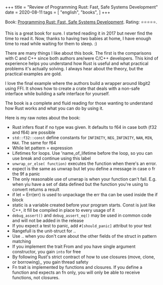 +++
title = "Review of Programming Rust: Fast, Safe Systems Development"
date = 2020-08-11
tags = [
    "english",
    "books",
]
+++

Book: [Programming Rust: Fast, Safe Systems Development](https://www.goodreads.com/review/25550614). Rating: ⭐️⭐️⭐️⭐️⭐️.

This is a great book for sure. I started reading it in 2017 but never find the
time to read it. Now, thanks to having two babies at home, I have enough time to
read while waiting for them to sleep. :)

There are many things I like about this book. The first is the comparisons with
C and C++ since both authors are/were C/C++ developers. This kind of experience
helps you understand how Rust is useful and what practical problems it's
actually solving. I always hear about the theory, but the practical examples are
gold.

I love the final example where the authors build a wrapper around libgit2 using
FFI. It shows how to create a crate that deals with a non-safe interface while
building a safe interface for yourself.

The book is a complete and fluid reading for those wanting to understand how
Rust works and what you can do by using it.

Here is my raw notes about the book:

- Rust infers float if no type was given. It defaults to f64 in case both (f32
  and f64) are possible
- `std::f32::const` define constants for `INFINITY`, `NEG_INFINITY`, `NAN`,
  `MIN`, `MAX`.  The same for f64
- While let pattern = expression
- Lifetimes for loops. Use 'name_of_lifetime before the loop, so you can use
  break and continue using this label
- `unwrap_or_else( function)` executes the function when there's an error.
- expect is the same as unwrap but let you define a message in case o fr the 9f
  a panic
- The only reasonable use of unwrap is when your function can't fail. E.g. when
  yiu have a set of data defined but the function you're using to convert
  returns a result
- if let = Err(err) is used to unpackage the err tha can be used inside the if
  block
- static is a variable created before your program starts. Const is just like
  C++, it fill be compiled in place to every usage of it
- `debug_assert()` and `debug_assert_eq()` may be used in common code and will not
  be added in the release
- If you expect a test to panic, add `#[should_panic]` attribut to your test
- Rangefull is the unit-struct for ..
- Use .. when you don't care about the other fields of the struct in pattern
  matching
- If you implement the trait From and you have single argument constructor, you
  gain `into` for free
- By following Rust's strict contract of how to use closures (move, clone, or
  borrowing),, you gain thread safety
- Fn trait is implemented by functions and closures. If you define a function
  and expects an fn only, you will only be able to receive functions, not
  closures.
